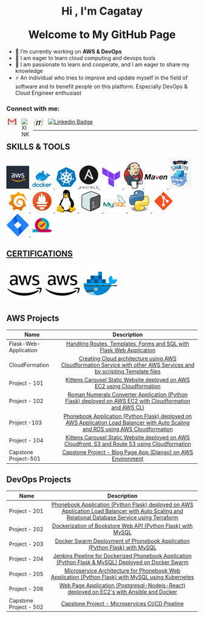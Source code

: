 <h1 align="center">Hi , I'm <a>Cagatay</a> <br></p> Welcome to My GitHub Page</h1>

- 🔭 I’m currently working on **AWS & DevOps**
- 🌱 I am eager to learn cloud computing and devops tools
- 💬 I am passionate to learn and cooperate, and I am eager to share my knowledge
- ⚡ An individual who tries to improve and update myself in the field of software and to benefit people on this platform. Especially DevOps & Cloud Engineer enthusiast


### Connect with me:

[<img align="left" alt="MAIL" width="30px" src="./images/gmail.svg" style="padding-right:10px;" />](mailto:cagatayakkiran3757@gmail.com)
[![Linkedin Badge](https://img.shields.io/badge/-Linkedin-757575?style=flat-quare&labelColor=757575&logo=Linkedin&logoColor=white&link=link)](https://www.linkedin.com/in/m-cagatay-akkiran/) 
[<img align="left" alt="XINK" width="20px" src="https://cdn.worldvectorlogo.com/logos/xing-icon.svg" style="padding-right:10px;" />](https://www.xing.com/profile/MCagatay_Akkiran)
[<img align="left" alt="GETIN" width="30px" src="./images/it.jpg" style="padding-right:10px;" />](https://www.get-in-it.de/profil/Qh9NlsYILiAk9yiHQf4fsOOIGUxq98TP)

<hr>

## SKILLS & TOOLS
<a href="https://aws.amazon.com/de/?nc2=h_lg" target= "_blank" rel="noreferrer"> 
<img src="./images/aws.jpg" alt="Aws" style="width:60px;"/> 
<a href="https://hub.docker.com/" target= "_blank" rel="noreferrer"> 
<img src="./images/docker.png" alt="Docker" style="width:60px;"/> 
<a href="https://kubernetes.io/de/" target= "_blank" rel="noreferrer"> 
<img src="./images/kubernetes.png" alt="Kubernetes" style="width:60px;"/>
<a href="https://www.ansible.com" target= "_blank" rel="noreferrer"> 
<img src="./images/ansible.png" alt="Ansible" style="width:50px;"/> 
<a href="https://www.terraform.io/" target= "_blank" rel="noreferrer"> 
<img src="./images/terraform.png" alt="Terraform" style="width:60px;"/> 
<a href="https://www.jenkins.io/" target= "_blank" rel="noreferrer"> 
<img src="./images/jenkins.png" alt="Jenkins" style="width:50px;"/> 
<a href="https://maven.apache.org/index.html" target= "_blank" rel="noreferrer"> 
<img src="./images/maven.png" alt="Maven" style="width:60px;"/> 
<a href="https://hub.docker.com/" target= "_blank" rel="noreferrer"> 
<img src="./images/swarm.jfif" alt="Swarm" style="width:60px;"/> 
<a href="https://grafana.com/grafana/download" target= "_blank" rel="noreferrer"> 
<img src="./images/grafana.png" alt="Grafana" style="width:60px;"/> 
<a href="https://prometheus.io/docs/introduction/overview/" target= "_blank" rel="noreferrer"> 
<img src="./images/prometheus.png" alt="Prometheus" style="width:60px;"/>
<a href="https://www.linux.org/" target= "_blank" rel="noreferrer"> 
<img src="./images/linux.png" alt="Linux" style="width:60px;"/>
<a href="https://www.gnu.org/software/bash/" target= "_blank" rel="noreferrer"> 
<img src="./images/bash.png" alt="Bash" style="width:60px;"/> 
<a href="https://www.mysql.com/de/" target= "_blank" rel="noreferrer"> 
<img src="./images/mysql.png" alt="Sql" style="width:60px;"/>
<a href="https://www.python.org/" target= "_blank" rel="noreferrer"> 
<img src="./images/python.png" alt="Python" style="width:60px;"/>
<a href="https://git-scm.com/" target= "_blank" rel="noreferrer"> 
<img src="./images/git.png" alt="Git" style="width:60px;"/> 
<a href="https://www.atlassian.com/de/software/jira" target= "_blank" rel="noreferrer"> 
<img src="./images/jira.png" alt="Jira" style="width:60px;"/>
<a href="https://www.atlassian.com/agile" target= "_blank" rel="noreferrer"> 
<img src="./images/agile.png" alt="java" style="width:60px;"/>

## CERTIFICATIONS


<a href="https://www.credly.com/badges/b5488aeb-7fa9-4ad0-be8b-6cb9323bba8b/public_url" target="_blank">![AWS](./images/aws2.png)</a>
<a href="https://www.credly.com/badges/fe8ba1e2-c3d7-4ca1-a187-d3f9d8daf68a/public_url" target="_blank">![AWS](./images/aws2.png)</a>
<a href="https://www.udemy.com/certificate/UC-a304bcce-8373-4d8d-8687-7c1a34e4dd90/" target="_blank">![Docker](./images/docker2.png)</a>

</a>

## AWS Projects
|  Name                  |                                                    Description                                                                       |
| ----------------------- | :---------------------------------------------------------------------------------------------------------------------------------------: |
| Flask-Web-Application       |[Handling Routes, Templates, Forms and SQL with Flask Web Application](https://github.com/cagatayakk/AWS_Projects/tree/main/Flask)|
|CloudFormation| [Creating Cloud architecture using AWS Cloudformation Service with other AWS Services and by scripting Template files](https://github.com/cagatayakk/AWS_Projects/tree/main/CloudFormation)|
|Project - 101   |[Kittens Carousel Static Website deployed on AWS EC2 using Cloudformation](https://github.com/cagatayakk/AWS_Projects/tree/main/Project-101-kittens-carousel-static-website-ec2)| 
|Project - 102     | [Roman Numerals Converter Application (Python Flask) deployed on AWS EC2 with Cloudformation and AWS CLI](https://github.com/cagatayakk/AWS_Projects/tree/main/Project-102-Roman-Numerals-Converter)|
|Project  -103   | [Phonebook Application (Python Flask) deployed on AWS Application Load Balancer with Auto Scaling and RDS using AWS Cloudformation](https://github.com/cagatayakk/AWS_Projects/tree/main/Project-103-Phonebook-Application)|
|Project - 104   | [Kittens Carousel Static Website deployed on AWS Cloudfront, S3 and Route 53 using Cloudformation](https://github.com/cagatayakk/AWS_Projects/tree/main/Project-104-kittens-carousel-static-web-s3-cf)|
|Capstone Project-501   | [Capstone Project - Blog Page App (Django) on AWS Environment](https://github.com/cagatayakk/AWS_Projects/tree/main/Project-501-Capstone-Project-Blog-Page-App-(Django)-on-AWS-Environment)|

## DevOps Projects
|  Name                  |                                                    Description                                                                       |
| ----------------------- | :---------------------------------------------------------------------------------------------------------------------------------------: |
|Project - 201             | [Phonebook Application (Python Flask) deployed on AWS Application Load Balancer with Auto Scaling and Relational Database Service using Terraform](https://github.com/cagatayakk/DevOps_Projects/tree/main/Project-201-Terraform-Phonebook-Application-deployed-on-AWS)|
|Project - 202             | [Dockerization of Bookstore Web API (Python Flask) with MySQL ](https://github.com/cagatayakk/DevOps_Projects/tree/main/Project-202-dockerization-bookstore-api-on-python-flask-mysql)|
|Project - 203             | [Docker Swarm Deployment of Phonebook Application (Python Flask) with MySQL ](https://github.com/cagatayakk/DevOps_Projects/tree/main/Project-203-docker-swarm-deployment-of-phonebook-app-on-python-flask-mysql-Terraform)|
|Project - 204             | [Jenkins Pipeline for Dockerized Phonebook Application (Python Flask & MySQL) Deployed on Docker Swarm ](https://github.com/cagatayakk/DevOps_Projects/tree/main/Project-204-jenkins-pipeline-for-phonebook-app-on-docker-swarm-Terraform)|
|Project - 205             | [Microservice Architecture for Phonebook Web Application (Python Flask) with MySQL using Kubernetes ](https://github.com/cagatayakk/DevOps_Projects/tree/main/Project-205-Kubernetes-Microservice-Phonebook)|
|Project - 206             | [Web Page Application (Postgresql-Nodejs-React) deployed on EC2's with Ansible and Docker ](https://github.com/cagatayakk/DevOps_Projects/tree/main/Project-206-Ansible-publish-website-postgresql-nodejs-react)|
|Capstone Project - 502             | [ Capstone Project - Microservices CI/CD Pipeline ](https://github.com/cagatayakk/DevOps_Projects/blob/main/502-microservices-ci-cd-pipeline-with-database/README.md)|


